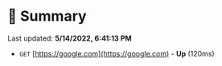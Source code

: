 # 📖 Summary
Last updated: **5/14/2022, 6:41:13 PM**

- `GET` [https://google.com](https://google.com) - **Up** (120ms)
